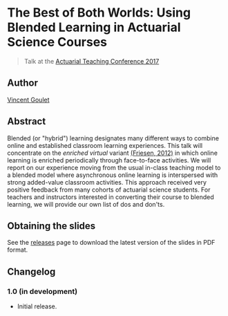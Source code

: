 # The Best of Both Worlds: Using Blended Learning in Actuarial Science Courses

> Talk at the [Actuarial Teaching Conference 2017](https://www.soa.org/prof-dev/events/2017-actuarial-teaching/)

## Author

[Vincent Goulet](https://vgoulet.act.ulaval.ca/en)

## Abstract

Blended (or "hybrid") learning designates many different ways to
combine online and established classroom learning experiences. This
talk will concentrate on the *enriched virtual*
variant
[(Friesen, 2012)](http://learningspaces.org/papers/Defining_Blended_Learning_NF.pdf) in
which online learning is enriched periodically through face-to-face
activities. We will report on our experience moving from the usual
in-class teaching model to a blended model where asynchronous online
learning is interspersed with strong added-value classroom activities.
This approach received very positive feedback from many cohorts of
actuarial science students. For teachers and instructors interested in
converting their course to blended learning, we will provide our own
list of dos and don'ts.

## Obtaining the slides

See the [releases](https://github.com/vigou3/atc-2017-blended-learning/releases) page to
download the latest version of the slides in PDF format.

## Changelog

### 1.0 (in development)

- Initial release.
